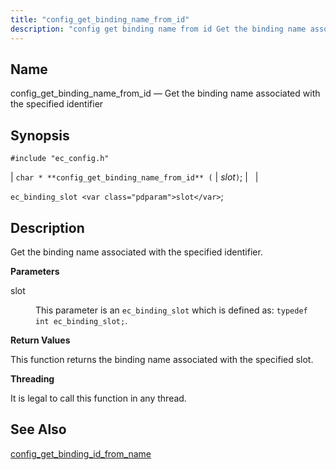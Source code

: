 ```yaml
---
title: "config_get_binding_name_from_id"
description: "config get binding name from id Get the binding name associated with the specified identifier char config get binding name from id slot ec binding slot slot Get the binding name associated with the specified identifier slot This parameter is an ec binding slot which is defined as typedef int..."
---
```


<a name="apis.config_get_binding_name_from_id"></a> 
## Name

config_get_binding_name_from_id — Get the binding name associated with the specified identifier

## Synopsis

`#include "ec_config.h"`

| `char * **config_get_binding_name_from_id** (` | <var class="pdparam">slot</var>`)`; |   |

`ec_binding_slot <var class="pdparam">slot</var>`;<a name="idp48855488"></a> 
## Description

Get the binding name associated with the specified identifier.

**<a name="idp48856736"></a> Parameters**

<dl class="variablelist">

<dt>slot</dt>

<dd>

This parameter is an `ec_binding_slot` which is defined as: `typedef int ec_binding_slot;`.

</dd>

</dl>

**<a name="idp48860400"></a> Return Values**

This function returns the binding name associated with the specified slot.

**<a name="idp48861376"></a> Threading**

It is legal to call this function in any thread.

<a name="idp48862800"></a> 
## See Also

[config_get_binding_id_from_name](/momentum/3/3-api/apis-config-get-binding-id-from-name)
